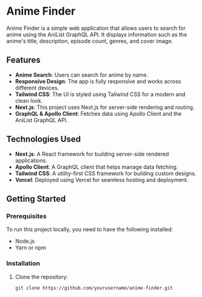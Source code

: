 # Anime Finder

Anime Finder is a simple web application that allows users to search for anime using the AniList GraphQL API. It displays information such as the anime's title, description, episode count, genres, and cover image.

## Features

- **Anime Search**: Users can search for anime by name.
- **Responsive Design**: The app is fully responsive and works across different devices.
- **Tailwind CSS**: The UI is styled using Tailwind CSS for a modern and clean look.
- **Next.js**: This project uses Next.js for server-side rendering and routing.
- **GraphQL & Apollo Client**: Fetches data using Apollo Client and the AniList GraphQL API.

## Technologies Used

- **Next.js**: A React framework for building server-side rendered applications.
- **Apollo Client**: A GraphQL client that helps manage data fetching.
- **Tailwind CSS**: A utility-first CSS framework for building custom designs.
- **Vercel**: Deployed using Vercel for seamless hosting and deployment.

## Getting Started

### Prerequisites

To run this project locally, you need to have the following installed:

- Node.js
- Yarn or npm

### Installation

1. Clone the repository:

   ```bash
   git clone https://github.com/yourusername/anime-finder.git
   ```
